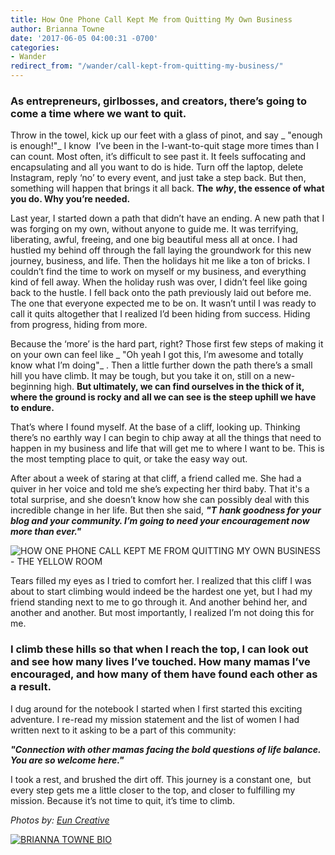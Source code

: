 ```yaml
---
title: How One Phone Call Kept Me from Quitting My Own Business
author: Brianna Towne
date: '2017-06-05 04:00:31 -0700'
categories:
- Wander
redirect_from: "/wander/call-kept-from-quitting-my-business/"
---
```


### **As entrepreneurs, girlbosses, and creators, there’s going to come a time where we want to quit.**

Throw in the towel, kick up our feet with a glass of pinot, and say _ "enough is enough!"_ I know  I’ve been in the I-want-to-quit stage more times than I can count. Most often, it’s difficult to see past it. It feels suffocating and encapsulating and all you want to do is hide. Turn off the laptop, delete Instagram, reply ‘no’ to every event, and just take a step back. But then, something will happen that brings it all back. **The** **_why_, the essence of what you do. Why you’re needed.**

Last year, I started down a path that didn’t have an ending. A new path that I was forging on my own, without anyone to guide me. It was terrifying, liberating, awful, freeing, and one big beautiful mess all at once. I had hustled my behind off through the fall laying the groundwork for this new journey, business, and life. Then the holidays hit me like a ton of bricks. I couldn’t find the time to work on myself or my business, and everything kind of fell away. When the holiday rush was over, I didn’t feel like going back to the hustle. I fell back onto the path previously laid out before me. The one that everyone expected me to be on. It wasn’t until I was ready to call it quits altogether that I realized I’d been hiding from success. Hiding from progress, hiding from more.

Because the ‘more’ is the hard part, right? Those first few steps of making it on your own can feel like _ "Oh yeah I got this, I’m awesome and totally know what I’m doing"_ . Then a little further down the path there’s a small hill you have climb. It may be tough, but you take it on, still on a new-beginning high. **But ultimately, we can find ourselves in the thick of it, where the ground is rocky and all we can see is the steep uphill we have to endure.**

That’s where I found myself. At the base of a cliff, looking up. Thinking there’s no earthly way I can begin to chip away at all the things that need to happen in my business and life that will get me to where I want to be. This is the most tempting place to quit, or take the easy way out.

After about a week of staring at that cliff, a friend called me. She had a quiver in her voice and told me she’s expecting her third baby. That it's a total surprise, and she doesn’t know how she can possibly deal with this incredible change in her life. But then she said, **_"T_** **_hank goodness for your blog and your community. I’m going to need your encouragement now more than ever."_**

![HOW ONE PHONE CALL KEPT ME FROM QUITTING MY OWN BUSINESS - THE YELLOW ROOM](https://yellow-blog-images.imgix.net/2017/06/KelsieMcNair-160.jpg)

Tears filled my eyes as I tried to comfort her. I realized that this cliff I was about to start climbing would indeed be the hardest one yet, but I had my friend standing next to me to go through it. And another behind her, and another and another. But most importantly, I realized I’m not doing this for me.

### **I climb these hills so that when I reach the top, I can look out and see how many lives I’ve touched. How many mamas I’ve encouraged, and how many of them have found each other as a result.**

I dug around for the notebook I started when I first started this exciting adventure. I re-read my mission statement and the list of women I had written next to it asking to be a part of this community:

**_"Connection with other mamas facing the bold questions of life balance. You are so welcome here."_**

I took a rest, and brushed the dirt off. This journey is a constant one,  but every step gets me a little closer to the top, and closer to fulfilling my mission. Because it’s not time to quit, it’s time to climb.

_Photos by: [Eun Creative](http://www.euncreative.com/)_

[![BRIANNA TOWNE BIO](https://yellow-blog-images.imgix.net/2017/06/BRIANNA-TOWNE-BIO.jpg)](http://lifebybri.com/)
